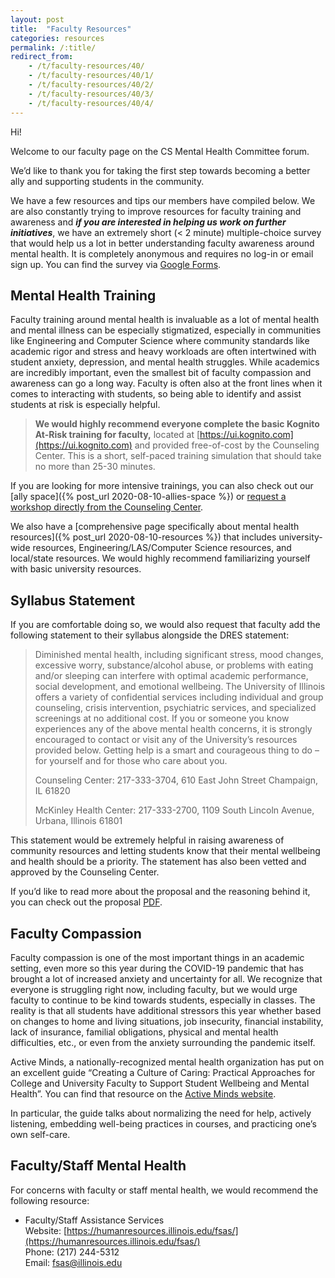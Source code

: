 ```yaml
---
layout: post
title:  "Faculty Resources"
categories: resources
permalink: /:title/
redirect_from:
    - /t/faculty-resources/40/
    - /t/faculty-resources/40/1/
    - /t/faculty-resources/40/2/
    - /t/faculty-resources/40/3/
    - /t/faculty-resources/40/4/
---
```


Hi! 

Welcome to our faculty page on the CS Mental Health Committee forum. 

We’d like to thank you for taking the first step towards becoming a better ally and supporting students in the community.

We have a few resources and tips our members have compiled below. We are also constantly trying to improve resources for faculty training and awareness and ***if you are interested in helping us work on further initiatives***, we have an extremely short (< 2 minute) multiple-choice survey that would help us a lot in better understanding faculty awareness around mental health. It is completely anonymous and requires no log-in or email sign up. You can find the survey via [Google Forms](https://forms.gle/Z6s2Lei2HSwAQ5r37). 

## Mental Health Training

Faculty training around mental health is invaluable as a lot of mental health and mental illness can be especially stigmatized, especially in communities like Engineering and Computer Science where community standards like academic rigor and stress and heavy workloads are often intertwined with student anxiety, depression, and mental health struggles. While academics are incredibly important, even the smallest bit of faculty compassion and awareness can go a long way. Faculty is often also at the front lines when it comes to interacting with students, so being able to identify and assist students at risk is especially helpful.

> **We would highly recommend everyone complete the basic Kognito At-Risk training for faculty,** located at [https://ui.kognito.com](https://ui.kognito.com) and provided free-of-cost by the Counseling Center. This is a short, self-paced training simulation that should take no more than 25-30 minutes.

If you are looking for more intensive trainings, you can also check out our [ally space]({% post_url 2020-08-10-allies-space %}) or [request a workshop directly from the Counseling Center](http://www.counselingcenter.illinois.edu/outreach-and-prevention/request-outreach).

We also have a [comprehensive page specifically about mental health resources]({% post_url 2020-08-10-resources %}) that includes university-wide resources, Engineering/LAS/Computer Science resources, and local/state resources. We would highly recommend familiarizing yourself with basic university resources.

## Syllabus Statement

If you are comfortable doing so, we would also request that faculty add the following statement to their syllabus alongside the DRES statement: 

> Diminished mental health, including significant stress, mood changes, excessive worry, substance/alcohol abuse, or problems with eating and/or sleeping can interfere with optimal academic performance, social development, and emotional wellbeing. The University of Illinois offers a variety of confidential services including individual and group counseling, crisis intervention, psychiatric services, and specialized screenings at no additional cost. If you or someone you know experiences any of the above mental health concerns, it is strongly encouraged to contact or visit any of the University’s resources provided below. Getting help is a smart and courageous thing to do – for yourself and for those who care about you.
> 
> Counseling Center: 217-333-3704, 610 East John Street Champaign, IL 61820
>
> McKinley Health Center: 217-333-2700, 1109 South Lincoln Avenue, Urbana, Illinois 61801

This statement would be extremely helpful in raising awareness of community resources and letting students know that their mental wellbeing and health should be a priority. The statement has also been vetted and approved by the Counseling Center.

If you’d like to read more about the proposal and the reasoning behind it, you can check out the proposal [PDF](/assets/syllabus_statement.pdf).

## Faculty Compassion

Faculty compassion is one of the most important things in an academic setting, even more so this year during the COVID-19 pandemic that has brought a lot of increased anxiety and uncertainty for all. We recognize that everyone is struggling right now, including faculty, but we would urge faculty to continue to be kind towards students, especially in classes. The reality is that all students have additional stressors this year whether based on changes to home and living situations, job insecurity, financial instability, lack of insurance, familial obligations, physical and mental health difficulties, etc., or even from the anxiety surrounding the pandemic itself.

Active Minds, a nationally-recognized mental health organization has put on an excellent guide “Creating a Culture of Caring: Practical Approaches for College and University Faculty to Support Student Wellbeing and Mental Health”. You can find that resource on the [Active Minds website](https://www.activeminds.org/wp-content/uploads/2020/04/Faculty-Resource_Creating-a-Culture-of-Caring.pdf).

In particular, the guide talks about normalizing the need for help, actively listening, embedding well-being practices in courses, and practicing one’s own self-care.

## Faculty/Staff Mental Health

For concerns with faculty or staff mental health, we would recommend the following resource:

* Faculty/Staff Assistance Services
<br> Website: [https://humanresources.illinois.edu/fsas/](https://humanresources.illinois.edu/fsas/)
<br> Phone: (217) 244-5312
<br> Email: [fsas@illinois.edu](mailto:fsas@illinois.edu)